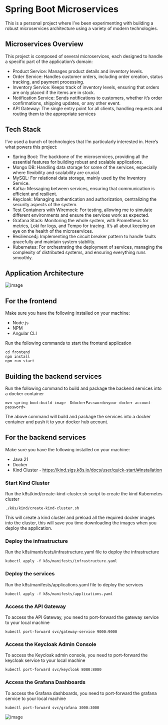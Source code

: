 # Spring Boot Microservices
This is a personal project where I’ve been experimenting with building a robust microservices architecture using a variety of modern technologies.

## Microservices Overview
This project is composed of several microservices, each designed to handle a specific part of the application’s domain:
- Product Service: Manages product details and inventory levels.
- Order Service: Handles customer orders, including order creation, status tracking, and payment processing.
- Inventory Service: Keeps track of inventory levels, ensuring that orders are only placed if the items are in stock.
- Notification Service: Sends notifications to customers, whether it’s order confirmations, shipping updates, or any other event.
- API Gateway: The single entry point for all clients, handling requests and routing them to the appropriate services


## Tech Stack

I’ve used a bunch of technologies that I’m particularly interested in. Here’s what powers this project:

- Spring Boot: The backbone of the microservices, providing all the essential features for building robust and scalable applications.
- Mongo DB: Handling data storage for some of the services, especially where flexibility and scalability are crucial.
- MySQL: For relational data storage, mainly used by the Inventory Service.
- Kafka: Messaging between services, ensuring that communication is efficient and resilient.
- Keycloak: Managing authentication and authorization, centralizing the security aspects of the system.
- Test Containers with Wiremock:  For testing, allowing me to simulate different environments and ensure the services work as expected.
- Grafana Stack: Monitoring the whole system, with Prometheus for metrics, Loki for logs, and Tempo for tracing. It’s all about keeping an eye on the health of the microservices.
- Resilience4j: Implementing the circuit breaker pattern to handle faults gracefully and maintain system stability.
- Kubernetes: For orchestrating the deployment of services, managing the complexity of distributed systems, and ensuring everything runs smoothly.


## Application Architecture
![image](https://github.com/akaza21/SpringBoot-Microservices/blob/master/screenshots/Screenshot%202024-08-11%20093322.png)

## For the frontend

Make sure you have the following installed on your machine:

- Node.js
- NPM
- Angular CLI

Run the following commands to start the frontend application

```shell
cd frontend
npm install
npm run start
```
## Building the backend services

Run the following command to build and package the backend services into a docker container

```shell
mvn spring-boot:build-image -DdockerPassword=<your-docker-account-password>
```

The above command will build and package the services into a docker container and push it to your docker hub account.

## For the backend services

Make sure you have the following installed on your machine:

- Java 21
- Docker
- Kind Cluster - https://kind.sigs.k8s.io/docs/user/quick-start/#installation

### Start Kind Cluster

Run the k8s/kind/create-kind-cluster.sh script to create the kind Kubernetes cluster

```shell
./k8s/kind/create-kind-cluster.sh
```
This will create a kind cluster and preload all the required docker images into the cluster, this will save you time downloading the images when you deploy the application.

### Deploy the infrastructure

Run the k8s/manisfests/infrastructure.yaml file to deploy the infrastructure

```shell
kubectl apply -f k8s/manifests/infrastructure.yaml
```

### Deploy the services

Run the k8s/manifests/applications.yaml file to deploy the services

```shell
kubectl apply -f k8s/manifests/applications.yaml
```

### Access the API Gateway

To access the API Gateway, you need to port-forward the gateway service to your local machine

```shell
kubectl port-forward svc/gateway-service 9000:9000
```

### Access the Keycloak Admin Console
To access the Keycloak admin console, you need to port-forward the keycloak service to your local machine

```shell
kubectl port-forward svc/keycloak 8080:8080
```

### Access the Grafana Dashboards
To access the Grafana dashboards, you need to port-forward the grafana service to your local machine

```shell
kubectl port-forward svc/grafana 3000:3000
```
![image](https://github.com/akaza21/SpringBoot-Microservices/blob/master/screenshots/Screenshot%202024-08-09%20010507.png)
